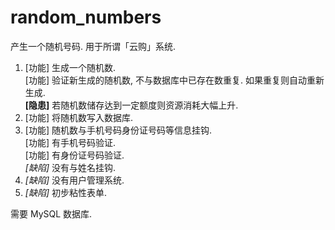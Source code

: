 random_numbers
==============

产生一个随机号码. 用于所谓「云购」系统.

1. [功能] 生成一个随机数.  
   [功能] 验证新生成的随机数, 不与数据库中已存在数重复. 如果重复则自动重新生成.  
   **[隐患]** 若随机数储存达到一定额度则资源消耗大幅上升.
2. [功能] 将随机数写入数据库.
3. [功能] 随机数与手机号码身份证号码等信息挂钩.  
   [功能] 有手机号码验证.  
   [功能] 有身份证号码验证.  
   *[缺陷]* 没有与姓名挂钩.  
4. *[缺陷]* 没有用户管理系统.  
5. *[缺陷]* 初步粘性表单.  

需要 MySQL 数据库.
